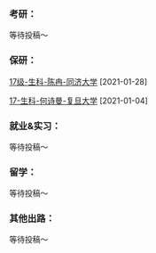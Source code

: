 ### 考研：

等待投稿～

### 保研：

[17级-生科-陈冉-同济大学](升学就业/生命科学学院/17-生科-陈冉.md) [2021-01-28]

[17-生科-何诗曼-复旦大学](升学就业/生命科学学院/17-生科-何诗曼.md) [2021-01-04]

### 就业&实习：

等待投稿～

### 留学：

等待投稿～

### 其他出路：

等待投稿～
